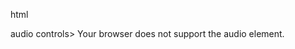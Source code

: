 html
<!DOCTYPE html>
 <head>
  <body>
 audio controls>
  <source src="horse.ogg" type="audio/ogg">
  <source src="horse.mp3" type="audio/mpeg">
Your browser does not support the audio element.
</audio>















  

```


